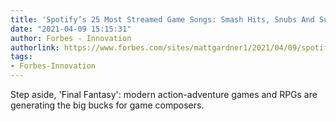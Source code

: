 ```yaml
---
title: 'Spotify’s 25 Most Streamed Game Songs: Smash Hits, Snubs And Surprises'
date: "2021-04-09 15:15:31"
author: Forbes - Innovation
authorlink: https://www.forbes.com/sites/mattgardner1/2021/04/09/spotifys-25-most-streamed-game-songs-smash-hits-snubs-and-surprises/
tags:
- Forbes-Innovation
---
```

Step aside, 'Final Fantasy': modern action-adventure games and RPGs are generating the big bucks for game composers.